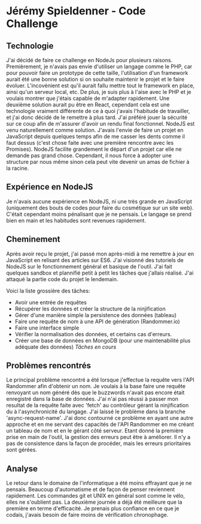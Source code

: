 # Jérémy Spieldenner - Code Challenge

## Technologie

J'ai décidé de faire ce challenge en NodeJs pour plusieurs raisons.
Premièrement, je n'avais pas envie d'utiliser un langage comme le PHP, car pour pouvoir faire un prototype de cette taille, l'utilisation d'un framework aurait été une bonne solution si on souhaite maintenir le projet et le faire évoluer. L'incovénient est qu'il aurait fallu mettre tout le framework en place, ainsi qu'un serveur local, etc. De plus, je suis plus à l'aise avec le PHP et je voulais montrer que j'étais capable de m'adapter rapidement.
Une deuxième solution aurait pu être en React, cependant cela est une technologie vraiment différente de ce à quoi j'avais l'habitude de travailler, et j'ai donc décidé de le remettre à plus tard. J'ai préféré jouer la sécurité sur ce coup afin de m'assurer d'avoir un rendu final fonctionnel.
NodeJS est venu naturellement comme solution. J'avais l'envie de faire un projet en JavaScript depuis quelques temps afin de me casser les dents comme il faut dessus (c'est chose faite avec une première rencontre avec les Promises). NodeJS facilite grandement le départ d'un projet car elle ne demande pas grand chose. Cependant, il nous force à adopter une structure par nous même sinon cela peut vite devenir un amas de fichier à la racine.

## Expérience en NodeJS

Je n'avais aucune expérience en NodeJS, ni une très grande en JavaScript (uniquement des bouts de codes pour faire du cosmétique sur un site web). C'était cependant moins pénalisant que je ne pensais. Le langage se prend bien en main et les habitudes sont revenues rapidement.

## Cheminement

Après avoir reçu le projet, j'ai passé mon après-midi à me remettre à jour en JavaScript en relisant des articles sur ES6. J'ai visionné des tutoriels de NodeJS sur le fonctionnement général et basique de l'outil. J'ai fait quelques sandbox et plannifié petit à petit les tâches que j'allais réalisé. J'ai attaqué la partie code du projet le lendemain.

Voici la liste grossière des tâches:

- Avoir une entrée de requêtes
- Récupérer les données et créer la structure de la ninjification
- Gérer d'une manière simple la persistence des données (tableau)
- Faire une requête de nom à une API de génération (Randommer.io)
- Faire une interface simple
- Vérifier la normalisation des données, et certains cas d'erreurs.
- Créer une base de données en MongoDB (pour une maintenabilité plus adéquate des données) _Tâches en cours_

## Problèmes rencontrés

Le principal problème rencontré a été lorsque j'effectue la requête vers l'API Randommer afin d'obtenir un nom. Je voulais à la base faire une requête renvoyant un nom généré dès que le buzzwords n'avait pas encore était enregistré dans la base de données. J'ai n'ai pas réussi à passer mon resultat de la requête faite avec 'fetch' au contrôleur gérant la ninjification du à l'asynchronicité du langage. J'ai laissé le problème dans la branche 'async-request-name'. J'ai donc contourné ce problème en ayant une autre approche et en me servant des capacités de l'API Randommer en me créant un tableau de nom et en le gérant côté serveur.
Etant donné la première prise en main de l'outil, la gestion des erreurs peut être à améliorer. Il n'y a pas de consistence dans la façon de procéder, mais les erreurs prioritaires sont gérées.

## Analyse

Le retour dans le domaine de l'informatique a été moins effrayant que je ne pensais. Beaucoup d'automatisme et de façon de penser reviennent rapidement. Les commandes git et UNIX en général sont comme le vélo, elles ne s'oublient pas. La deuxième journée a déjà été meilleure que la première en terme d'efficacité. Je prenais plus confiance en ce que je codais, j'avais besoin de faire moins de vérification chronophage.
